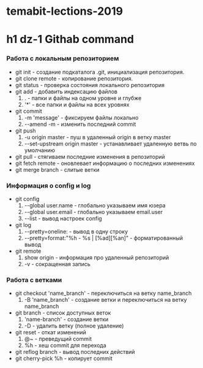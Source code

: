 # temabit-lections-2019
h1 dz-1 Githab command
=====================
### Работа с локальным репозиторием
* git init         - создание подкаталога .git, инициализация репозитория.
* git clone remote - копирование репозитория.
* git status       - проверка состояния локального репозитория
* git add          - добавить индексацию файлов
    1. .           - папки и файлы на одном уровне и глубже
    2. '*'         - все папки и файлы на всех уровнях
* git commit
    1. -m 'message' - фиксируем файлы локально
    2. --amend -m   - изменить последний commit
* git push 
    1. -u origin master             - пуш в удаленный origin в ветку master
    2. --set-upstream origin master - устанавливает удаленную ветвь по умолчанию
* git pull                  - стягиваем последние изменения в репозиторий
* git fetch remote          - оновлевает информацию о последних изменениях
* git merge branch          - слитые ветки

### Информация о config и log
* git config       
    1. --global user.name  - глобально указываем имя юзера
    2. --global user.email - глобально указываем email.user
    3. --list              - вывод настроек config
* git log
    1. --pretty=oneline:                      - вывод в одну строку
    2. --pretty=format:"%h - %s | [%ad][%an]" - форматированный вывод
* git remote 
    1. show origin - информация про удаленный репозиторий
    2. -v          - сокращенная запись

### Работа с ветками
* git checkout 'name_branch' - переключиться на ветку name_branch
    1. -B 'name_branch'      - создание ветки и переключиться на ветку name_branch
* git branch                 - список доступных веток
    1. 'name-branch'         - создание ветки
    2. -D                    - удалить ветку (полное удаление)
* git reset                  - откат изменений
    1. @~                    - преведущий commit
    2. %h                    - хеш commit для перехода
* git reflog branch          - вывод последних действий
* git cherry-pick %h         - копирует commit